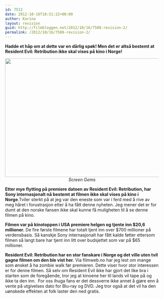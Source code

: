 ```yaml
---
id: 7512
date: 2012-10-16T18:51:22+00:00
author: Karina
layout: revision
guid: http://filmbloggen.net/2012/10/16/7508-revision-2/
permalink: /2012/10/16/7508-revision-2/
---
```

**Hadde et håp om at dette var en dårlig spøk! Men det er altså bestemt at Resident Evil: Retribution ikke skal vises på kino i Norge!**

<p style="text-align: center">
  <a href="http://filmbloggen.net/?attachment_id=7510" rel="attachment wp-att-7510"><img class="aligncenter size-full wp-image-7510" src="http://filmbloggen.net/wp-content/uploads//2012/10/Resident-Evil-Retribution-02.jpg" alt="" width="620" height="388" /></a><em>Screen Gems</em>
</p>

**Etter mye flytting på premiere datoen av Resident Evil: Retribution, har Sony internasjonalt nå bestemt at filmen ikke skal vises på kino i Norge**.Tviler sterkt på at jeg var den eneste som var i ferd med å rive av meg håret i forustrasjon etter å ha fått denne nyheten. Jeg mener det er for dumt at den norske fansen ikke skal kunne få muligheten til å se denne filmen på kino.

**Filmen var på kinotoppen i USA premiere helgen og tjente inn $20,6 millioner.** De fire første filmene har totalt tjent inn over $700 millioner på verdensbasis. Så kanskje Sony internasjonalt har fått kalde føtter ettersom filmen så langt bare har tjent inn litt over budsjettet som var på $65 millioner.

**Resident Evil: Retribution har en stor fanskare i Norge og det ville uten tvil gagne filmen om den ble vist her.** Via filmweb.no har jeg lest om mange som ønsket å ha zombie walk før premieren. Dette viser hvor stor interessen er for denne filmen. Så selv om Resident Evil ikke har gjort det like bra i starten som de foregående, tror jeg at kinoene her til lands vil tape på og ikke ta den inn.  For oss ihuga fans er det dessverre ikke annet å gjøre enn å vente på utgivelses dato for Blu-ray og DVD. Jeg tror også at det vil ha den uønskede effekten at folk laster den ned gratis.